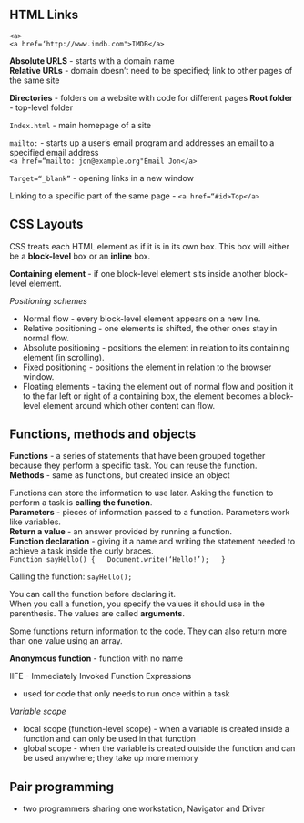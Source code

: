
## HTML Links

`<a>`   
`<a href=‘http://www.imdb.com">IMDB</a>`

**Absolute URLS** - starts with a domain name   
**Relative URLs** - domain doesn’t need to be specified; link to other pages of the same site  

**Directories** - folders on a website with code for different pages 
**Root folder** - top-level folder

`Index.html` - main homepage of a site

`mailto:` - starts up a user’s email program and addresses an email to a specified email address  
`<a href=“mailto: jon@example.org"Email Jon</a>`   

`Target=“_blank”` - opening links in a new window  

Linking to a specific part of the same page - `<a href=“#id>Top</a>`   

## CSS Layouts

CSS treats each HTML element as if it is in its own box. This box will either be a **block-level** box or an **inline** box.   

**Containing element** - if one block-level element sits inside another block-level element.   

*Positioning schemes*    
- Normal flow - every block-level element appears on a new line.  
- Relative positioning - one elements is shifted, the other ones stay in normal flow.  
- Absolute positioning - positions the element in relation to its containing element (in scrolling).  
- Fixed positioning - positions the element in relation to the browser window.  
- Floating elements - taking the element out of normal flow and position it to the far left or right of a containing box, the element becomes a block-level element around which other content can flow.   

## Functions, methods and objects

**Functions** - a series of statements that have been grouped together because they perform a specific task. You can reuse the function.   
**Methods** - same as functions, but created inside an object     

Functions can store the information to use later. Asking the function to perform a task is **calling the function**.    
**Parameters** - pieces of information passed to a function. Parameters work like variables.   
**Return a value** - an answer provided by running a function.   
**Function declaration** - giving it a name and writing the statement needed to achieve a task inside the curly braces.   
`Function sayHello() {  
Document.write(‘Hello!’);  
}`  

Calling the function: `sayHello();`

You can call the function before declaring it.     
When you call a function, you specify the values it should use in the parenthesis. The values are called **arguments**.       

Some functions return information to the code. They can also return more than one value using an array.    

**Anonymous function** - function with no name    

IIFE - Immediately Invoked Function Expressions   
- used for code that only needs to run once within a task   

*Variable scope*   
- local scope (function-level scope) - when a variable is created inside a function and can only be used in that function   
- global scope - when the variable is created outside the function and can be used anywhere; they take up more memory   

## Pair programming 
- two programmers sharing one workstation, Navigator and Driver




